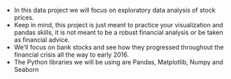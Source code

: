 - In this data project we will focus on exploratory data analysis of stock prices. 
- Keep in mind, this project is just meant to practice your visualization and pandas skills, it is not meant to be a robust financial analysis or be taken as financial advice.
- We'll focus on bank stocks and see how they progressed throughout the financial crisis all the way to early 2016.
- The Python libraries we will be using are Pandas, Matplotlib, Numpy and Seaborn
